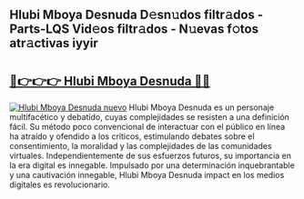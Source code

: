 ## Hlubi Mboya Desnuda D𝚎sn𝚞dos filtr𝚊dos - Parts-LQS Vid𝚎os filtr𝚊dos - N𝚞evas f𝚘tos atr𝚊ctivas iyyir

# <h2><a href="http://mb13msk.tromn.icu/?c=Hlubi+Mboya+Desnuda">🔗👉👉👉 Hlubi Mboya Desnuda 🔗🔗</a></h2>

[![Hlubi Mboya Desnuda nuevo](https://i.imgur.com/pEAQMta.gif)](http://mb13msk.tromn.icu/?c=Hlubi+Mboya+Desnuda)
Hlubi Mboya Desnuda es un personaje multifacético y debatido, cuyas complejidades se resisten a una definición fácil.  Su método poco convencional de interactuar con el público en línea ha atraído y ofendido a los críticos, estimulando debates sobre el consentimiento, la moralidad y las complejidades de las comunidades virtuales. Independientemente de sus esfuerzos futuros, su importancia en la era digital es innegable. Impulsado por una determinación inquebrantable y una cautivación innegable, Hlubi Mboya Desnuda impact en los medios digitales es revolucionario.
